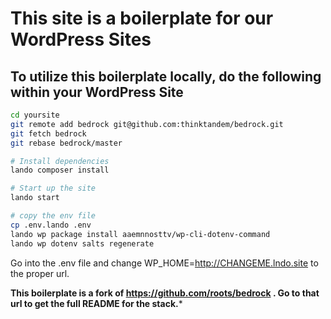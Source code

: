 # This site is a boilerplate for our WordPress Sites
## To utilize this boilerplate locally, do the following within your WordPress Site

```bash
cd yoursite
git remote add bedrock git@github.com:thinktandem/bedrock.git
git fetch bedrock
git rebase bedrock/master

# Install dependencies
lando composer install

# Start up the site
lando start

# copy the env file
cp .env.lando .env
lando wp package install aaemnnosttv/wp-cli-dotenv-command
lando wp dotenv salts regenerate
```
Go into the .env file and change WP_HOME=http://CHANGEME.lndo.site to the proper url.

**This boilerplate is a fork of https://github.com/roots/bedrock . Go to that url to get the full README for the stack.***
